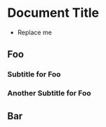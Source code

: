 # Document Title

<!-- MARKDOWN TOC: BEGIN -->
- Replace me
<!-- MARKDOWN TOC: END -->

## Foo

### Subtitle for Foo

### Another Subtitle for Foo

## Bar
